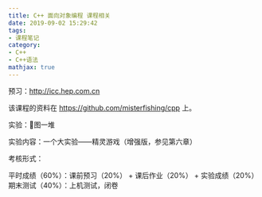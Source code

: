 ```yaml
---
title: C++ 面向对象编程 课程相关
date: 2019-09-02 15:29:42
tags:
- 课程笔记
category:
- C++
- C++语法
mathjax: true
---
```


预习：http://icc.hep.com.cn

该课程的资料在 https://github.com/misterfishing/cpp 上。

实验：🐎图一堆

实验内容：一个大实验——精灵游戏（增强版，参见第六章）

考核形式：

平时成绩（60%）：课前预习（20%） + 课后作业（20%） + 实验成绩（20%）
期末测试（40%）：上机测试，闭卷
